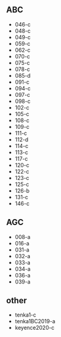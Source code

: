 ## ABC
- 046-c
- 048-c
- 049-c
- 059-c
- 062-c
- 070-c
- 075-c
- 078-c
- 085-d
- 091-c
- 094-c
- 097-c
- 098-c
- 102-c
- 105-c
- 108-c
- 109-c
- 111-c
- 112-d
- 114-c
- 113-c
- 117-c
- 120-c
- 122-c
- 123-c
- 125-c
- 126-b
- 131-c
- 146-c
## AGC
- 008-a
- 016-a
- 031-a
- 032-a
- 033-a
- 034-a
- 036-a
- 039-a
## other
- tenka1-c
- tenka1BC2019-a
- keyence2020-c
